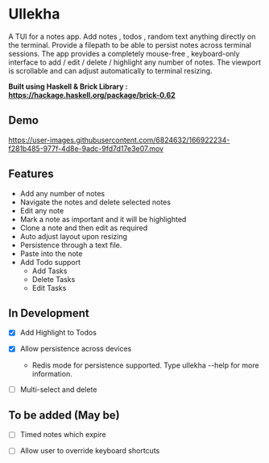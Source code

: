 # Ullekha


A TUI for a notes app. Add notes , todos , random text anything directly on the terminal. Provide a filepath to be able to persist notes across terminal sessions. 
The app provides a completely mouse-free , keyboard-only interface to add / edit / delete / highlight any number of notes. The viewport is scrollable and can adjust automatically to terminal resizing. 


**Built using Haskell & Brick Library : https://hackage.haskell.org/package/brick-0.62** 

## Demo

https://user-images.githubusercontent.com/6824632/166922234-f281b485-977f-4d8e-9adc-9fd7d17e3e07.mov

## Features 

- Add any number of notes 
- Navigate the notes and delete selected notes 
- Edit any note
- Mark a note as important and it will be highlighted
- Clone a note and then edit as required
- Auto adjust layout upon resizing
- Persistence through a text file. 
- Paste into the note
- Add Todo support 
  - Add Tasks
  - Delete Tasks
  - Edit Tasks


## In Development 

- [X] Add Highlight to Todos
- [X] Allow persistence across devices 
	- Redis mode for persistence supported. Type ullekha --help for more information.
- [ ] Multi-select and delete 


## To be added (May be) 

- [ ] Timed notes which expire 
- [ ] Allow user to override keyboard shortcuts 

